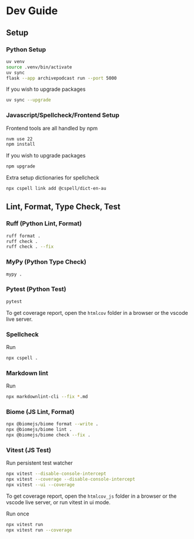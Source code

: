 # Dev Guide

## Setup

### Python Setup

```bash
uv venv
source .venv/bin/activate
uv sync
flask --app archivepodcast run --port 5000
```

If you wish to upgrade packages

```bash
uv sync --upgrade
```

### Javascript/Spellcheck/Frontend Setup

Frontend tools are all handled by npm

```bash
nvm use 22
npm install
```

If you wish to upgrade packages

```bash
npm upgrade
```

Extra setup dictionaries for spellcheck

```bash
npx cspell link add @cspell/dict-en-au
```

## Lint, Format, Type Check, Test

### Ruff (Python Lint, Format)

```bash
ruff format .
ruff check .
ruff check . --fix
```

### MyPy (Python Type Check)

```bash
mypy .
```

### Pytest (Python Test)

```bash
pytest
```

To get coverage report, open the `htmlcov` folder in a browser or the vscode live server.

### Spellcheck

Run

```bash
npx cspell .
```

### Markdown lint

Run

```bash
npx markdownlint-cli --fix *.md
```

### Biome (JS Lint, Format)

```bash
npx @biomejs/biome format --write .
npx @biomejs/biome lint .
npx @biomejs/biome check --fix .
```

### Vitest (JS Test)

Run persistent test watcher

```bash
npx vitest --disable-console-intercept
npx vitest --coverage --disable-console-intercept
npx vitest --ui --coverage
```

To get coverage report, open the `htmlcov_js` folder in a browser or the vscode live server, or run vitest in ui mode.

Run once

```bash
npx vitest run
npx vitest run --coverage
```
